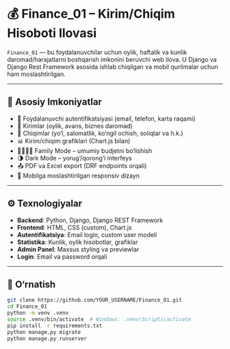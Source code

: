 # 💰 Finance_01 – Kirim/Chiqim Hisoboti Ilovasi

`Finance_01` — bu foydalanuvchilar uchun oylik, haftalik va kunlik daromad/harajatlarni boshqarish imkonini beruvchi web ilova. U Django va Django Rest Framework asosida ishlab chiqilgan va mobil qurilmalar uchun ham moslashtirilgan.

---

## 🚀 Asosiy Imkoniyatlar

- 🔐 Foydalanuvchi autentifikatsiyasi (email, telefon, karta raqami)
- 💸 Kirimlar (oylik, avans, biznes daromad)
- 🧾 Chiqimlar (yo‘l, salomatlik, ko‘ngil ochish, soliqlar va h.k.)
- 📊 Kirim/chiqim grafiklari (Chart.js bilan)
- 👨‍👩‍👧‍👦 Family Mode – umumiy budjetni bo‘lishish
- 🌗 Dark Mode – yorug‘/qorong‘i interfeys
- 📤 PDF va Excel export (DRF endpoints orqali)
- 📱 Mobilga moslashtirilgan responsiv dizayn

---

## ⚙️ Texnologiyalar

- **Backend**: Python, Django, Django REST Framework
- **Frontend**: HTML, CSS (custom), Chart.js
- **Autentifikatsiya**: Email login, custom user modeli
- **Statistika**: Kunlik, oylik hisobotlar, grafiklar
- **Admin Panel**: Maxsus styling va previewlar
- **Login**: Email va password orqali
---

## 🔧 O‘rnatish

```bash
git clone https://github.com/YOUR_USERNAME/Finance_01.git
cd Finance_01
python -m venv .venv
source .venv/bin/activate  # Windows: .venv\Scripts\activate
pip install -r requirements.txt
python manage.py migrate
python manage.py runserver
